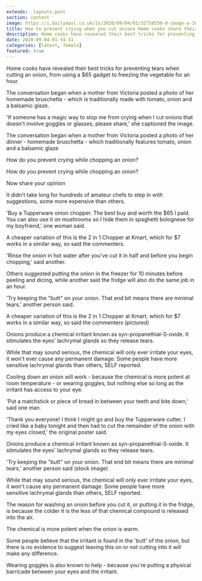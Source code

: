 ```yaml
---
extends: _layouts.post
section: content
image: https://i.dailymail.co.uk/1s/2020/09/04/01/32758550-0-image-a-109_1599178032505.jpg 
title: How to prevent crying when you cut onions Home cooks share their fool-proof tricks 
description: Home cooks have revealed their best tricks for preventing tears when youre cutting an onion, from using a $65 piece of equipment to freezing the vegetable for an hour. 
date: 2020-09-04-01-54-51 
categories: [latest, female] 
featured: true 
--- 
```

Home cooks have revealed their best tricks for preventing tears when cutting an onion, from using a $65 gadget to freezing the vegetable for an hour.

The conversation began when a mother from Victoria posted a photo of her homemade bruschetta - which is traditionally made with tomato, onion and a balsamic glaze.

'If someone has a magic way to stop me from crying when I cut onions that doesn't involve goggles or glasses, please share,' she captioned the image.

The conversation began when a mother from Victoria posted a photo of her dinner - homemade bruschetta - which traditionally features tomato, onion and a balsamic glaze

 How do you prevent crying while chopping an onion? 

 How do you prevent crying while chopping an onion? 

Now share your opinion

It didn't take long for hundreds of amateur chefs to step in with suggestions, some more expensive than others.

'Buy a Tupperware onion chopper. The best buy and worth the $65 I paid. You can also use it on mushrooms so I hide them in spaghetti bolognese for my boyfriend,' one woman said.

A cheaper variation of this is the 2 in 1 Chopper at Kmart, which for $7 works in a similar way, so said the commenters. 

'Rinse the onion in hot water after you've cut it in half and before you begin chopping,' said another.

Others suggested putting the onion in the freezer for 10 minutes before peeling and dicing, while another said the fridge will also do the same job in an hour. 

'Try keeping the "butt" on your onion. That end bit means there are minimal tears,' another person said. 

A cheaper variation of this is the 2 in 1 Chopper at Kmart, which for $7 works in a similar way, so said the commenters (pictured)

Onions produce a chemical irritant known as syn-propanethial-S-oxide. It stimulates the eyes' lachrymal glands so they release tears. 

While that may sound serious, the chemical will only ever irritate your eyes, it won't ever cause any permanent damage. Some people have more sensitive lachrymal glands than others, SELF reported.

Cooling down an onion will work - because the chemical is more potent at room temperature - or wearing goggles, but nothing else so long as the irritant has access to your eye. 

'Put a matchstick or piece of bread in between your teeth and bite down,' said one man.

'Thank you everyone! I think I might go and buy the Tupperware cutter. I cried like a baby tonight and then had to cut the remainder of the onion with my eyes closed,' the original poster said. 

Onions produce a chemical irritant known as syn-propanethial-S-oxide. It stimulates the eyes' lachrymal glands so they release tears. 

'Try keeping the "butt" on your onion. That end bit means there are minimal tears,' another person said (stock image)

While that may sound serious, the chemical will only ever irritate your eyes, it won't cause any permanent damage. Some people have more sensitive lachrymal glands than others, SELF reported.

The reason for washing an onion before you cut it, or putting it in the fridge, is because the colder it is the less of that chemical compound is released into the air.

The chemical is more potent when the onion is warm. 

Some people believe that the irritant is found in the 'butt' of the onion, but there is no evidence to suggest leaving this on or not cutting into it will make any difference. 

Wearing goggles is also known to help - because you're putting a physical barricade between your eyes and the irritant.  

